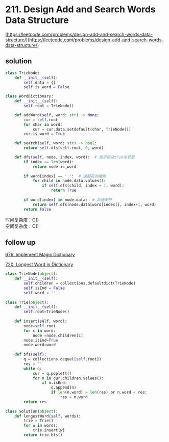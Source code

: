 # 211. Design Add and Search Words Data Structure
[https://leetcode.com/problems/design-add-and-search-words-data-structure/](https://leetcode.com/problems/design-add-and-search-words-data-structure/)


## solution
```python
class TrieNode:
    def __init__(self):
        self.data = {}
        self.is_word = False

class WordDictionary:
    def __init__(self):
        self.root = TrieNode()

    def addWord(self, word: str) -> None:
        cur = self.root
        for char in word:
            cur = cur.data.setdefault(char, TrieNode())
        cur.is_word = True        

    def search(self, word: str) -> bool:        
        return self.dfs(self.root, 0, word)

    def dfs(self, node, index, word):  # 按字母从trie中获取
        if index == len(word):
            return node.is_word
        
        if word[index] == '.':  # 通配符的搜索
            for child in node.data.values():
                if self.dfs(child, index + 1, word):
                    return True
                
        if word[index] in node.data:  # 非通配符
            return self.dfs(node.data[word[index]], index+1, word)
        return False
```
时间复杂度：O() <br>
空间复杂度：O()


## follow up

[676. Implement Magic Dictionary](https://leetcode.com/problems/implement-magic-dictionary/)

[720. Longest Word in Dictionary](https://leetcode.com/problems/longest-word-in-dictionary/)
```python
class TrieNode(object):
    def __init__(self):
        self.children = collections.defaultdict(TrieNode)
        self.isEnd = False
        self.word = ''
        
class Trie(object):
    def __init__(self):
        self.root=TrieNode()
        
    def insert(self, word):
        node=self.root
        for c in word:
            node =node.children[c]
        node.isEnd=True
        node.word=word
    
    def bfs(self):
        q = collections.deque([self.root])
        res = ''
        while q:
            cur = q.popleft()
            for n in cur.children.values():
                if n.isEnd:
                    q.append(n)
                    if len(n.word) > len(res) or n.word < res:
                        res = n.word
        return res 
    
class Solution(object):
    def longestWord(self, words):
        trie = Trie()
        for w in words: 
            trie.insert(w)
        return trie.bfs()
```
